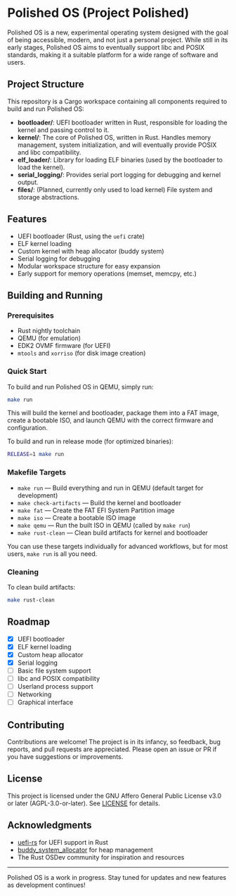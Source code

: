 # Polished OS (Project Polished)

Polished OS is a new, experimental operating system designed with the goal of being accessible, modern, and not just a personal project. While still in its early stages, Polished OS aims to eventually support libc and POSIX standards, making it a suitable platform for a wide range of software and users.

## Project Structure

This repository is a Cargo workspace containing all components required to build and run Polished OS:

- **bootloader/**: UEFI bootloader written in Rust, responsible for loading the kernel and passing control to it.
- **kernel/**: The core of Polished OS, written in Rust. Handles memory management, system initialization, and will eventually provide POSIX and libc compatibility.
- **elf_loader/**: Library for loading ELF binaries (used by the bootloader to load the kernel).
- **serial_logging/**: Provides serial port logging for debugging and kernel output.
- **files/**: (Planned, currently only used to load kernel) File system and storage abstractions.

## Features

- UEFI bootloader (Rust, using the `uefi` crate)
- ELF kernel loading
- Custom kernel with heap allocator (buddy system)
- Serial logging for debugging
- Modular workspace structure for easy expansion
- Early support for memory operations (memset, memcpy, etc.)

## Building and Running

### Prerequisites
- Rust nightly toolchain
- QEMU (for emulation)
- EDK2 OVMF firmware (for UEFI)
- `mtools` and `xorriso` (for disk image creation)

### Quick Start

To build and run Polished OS in QEMU, simply run:
```sh
make run
```
This will build the kernel and bootloader, package them into a FAT image, create a bootable ISO, and launch QEMU with the correct firmware and configuration.

To build and run in release mode (for optimized binaries):
```sh
RELEASE=1 make run
```

### Makefile Targets
- `make run` — Build everything and run in QEMU (default target for development)
- `make check-artifacts` — Build the kernel and bootloader
- `make fat` — Create the FAT EFI System Partition image
- `make iso` — Create a bootable ISO image
- `make qemu` — Run the built ISO in QEMU (called by `make run`)
- `make rust-clean` — Clean build artifacts for kernel and bootloader

You can use these targets individually for advanced workflows, but for most users, `make run` is all you need.

### Cleaning
To clean build artifacts:
```sh
make rust-clean
```

## Roadmap
- [x] UEFI bootloader
- [x] ELF kernel loading
- [x] Custom heap allocator
- [x] Serial logging
- [ ] Basic file system support
- [ ] libc and POSIX compatibility
- [ ] Userland process support
- [ ] Networking
- [ ] Graphical interface

## Contributing
Contributions are welcome! The project is in its infancy, so feedback, bug reports, and pull requests are appreciated. Please open an issue or PR if you have suggestions or improvements.

## License
This project is licensed under the GNU Affero General Public License v3.0 or later (AGPL-3.0-or-later). See [LICENSE](LICENSE) for details.

## Acknowledgments
- [uefi-rs](https://github.com/rust-osdev/uefi-rs) for UEFI support in Rust
- [buddy_system_allocator](https://github.com/rcore-os/buddy_system_allocator) for heap management
- The Rust OSDev community for inspiration and resources

---

Polished OS is a work in progress. Stay tuned for updates and new features as development continues!

